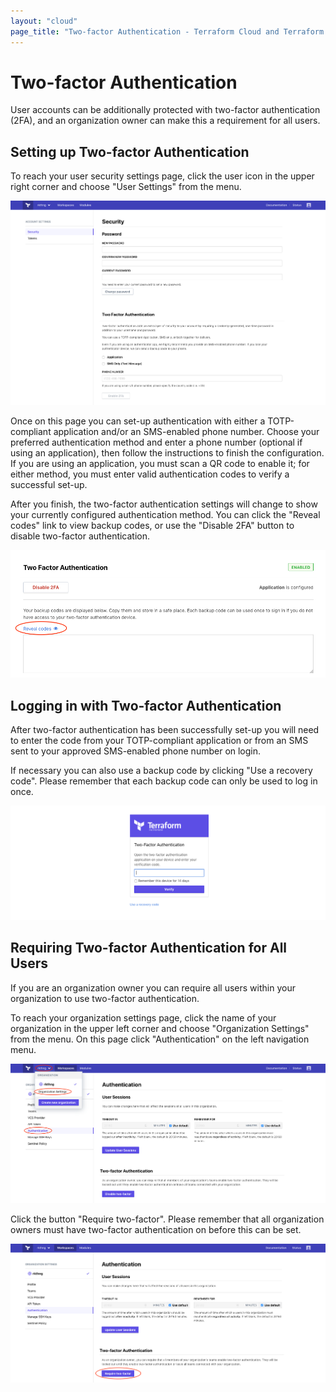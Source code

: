 ```yaml
---
layout: "cloud"
page_title: "Two-factor Authentication - Terraform Cloud and Terraform Enterprise"
---
```


# Two-factor Authentication

User accounts can be additionally protected with two-factor authentication (2FA), and an organization owner can make this a requirement for all users.

[permissions-citation]: #intentionally-unused---keep-for-maintainers

## Setting up Two-factor Authentication

To reach your user security settings page, click the user icon in the upper right corner and choose "User Settings" from the menu.

![The two-factor authentication page in user settings](./images/2fa-user-settings.png)

Once on this page you can set-up authentication with either a TOTP-compliant application and/or an SMS-enabled phone number. Choose your preferred authentication method and enter a phone number (optional if using an application), then follow the instructions to finish the configuration. If you are using an application, you must scan a QR code to enable it; for either method, you must enter valid authentication codes to verify a successful set-up.

After you finish, the two-factor authentication settings will change to show your currently configured authentication method. You can click the "Reveal codes" link to view backup codes, or use the "Disable 2FA" button to disable two-factor authentication.

![The two-factor authentication page after successful set-up](./images/2fa-backup-codes.png)

## Logging in with Two-factor Authentication

After two-factor authentication has been successfully set-up you will need to enter the code from your TOTP-compliant application or from an SMS sent to your approved SMS-enabled phone number on login.

If necessary you can also use a backup code by clicking "Use a recovery code". Please remember that each backup code can only be used to log in once.

![The two-factor authentication login page](./images/2fa-user-login.png)

## Requiring Two-factor Authentication for All Users

If you are an organization owner you can require all users within your organization to use two-factor authentication.

[permissions-citation]: #intentionally-unused---keep-for-maintainers

To reach your organization settings page, click the name of your organization in the upper left corner and choose "Organization Settings" from the menu. On this page click "Authentication" on the left navigation menu.

![The two-factor authentication organization settings](./images/2fa-org-settings.png)

Click the button "Require two-factor". Please remember that all organization owners must have two-factor authentication on before this can be set.

![The two-factor authentication button for organization 2fa enforcement](./images/2fa-org-button.png)
